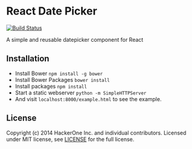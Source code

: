 # React Date Picker
[![Build Status](https://travis-ci.org/Hacker0x01/react-datepicker.svg)](https://travis-ci.org/Hacker0x01/react-datepicker)

A simple and reusable datepicker component for React

## Installation

- Install Bower `npm install -g bower`
- Install Bower Packages `bower install`
- Install packages `npm install`
- Start a static webserver `python -m SimpleHTTPServer`
- And visit `localhost:8000/example.html` to see the example.

## License

Copyright (c) 2014 HackerOne Inc. and individual contributors. Licensed under MIT license, see [LICENSE](LICENSE) for the full license.
